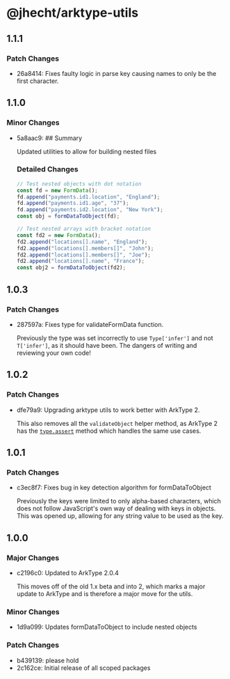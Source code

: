 # @jhecht/arktype-utils

## 1.1.1

### Patch Changes

- 26a8414: Fixes faulty logic in parse key causing names to only be the first character.

## 1.1.0

### Minor Changes

- 5a8aac9: ## Summary

  Updated utilities to allow for building nested files

  ### Detailed Changes

  ```ts
  // Test nested objects with dot notation
  const fd = new FormData();
  fd.append("payments.id1.location", "England");
  fd.append("payments.id1.age", "37");
  fd.append("payments.id2.location", "New York");
  const obj = formDataToObject(fd);

  // Test nested arrays with bracket notation
  const fd2 = new FormData();
  fd2.append("locations[].name", "England");
  fd2.append("locations[].members[]", "John");
  fd2.append("locations[].members[]", "Joe");
  fd2.append("locations[].name", "France");
  const obj2 = formDataToObject(fd2);
  ```

## 1.0.3

### Patch Changes

- 287597a: Fixes type for validateFormData function.

  Previously the type was set incorrectly to use `Type['infer']` and not
  `T['infer']`, as it should have been. The dangers of writing and reviewing your own code!

## 1.0.2

### Patch Changes

- dfe79a9: Upgrading arktype utils to work better with ArkType 2.

  This also removes all the `validateObject` helper method, as ArkType 2 has the [`type.assert`](https://arktype.io/docs/type-api) method which handles the same use cases.

## 1.0.1

### Patch Changes

- c3ec8f7: Fixes bug in key detection algorithm for formDataToObject

  Previously the keys were limited to only alpha-based characters, which does not follow JavaScript's own
  way of dealing with keys in objects. This was opened up, allowing for any string value to be used as the key.

## 1.0.0

### Major Changes

- c2196c0: Updated to ArkType 2.0.4

  This moves off of the old 1.x beta and into 2, which marks a major update to ArkType and
  is therefore a major move for the utils.

### Minor Changes

- 1d9a099: Updates formDataToObject to include nested objects

### Patch Changes

- b439139: please hold
- 2c162ce: Initial release of all scoped packages
